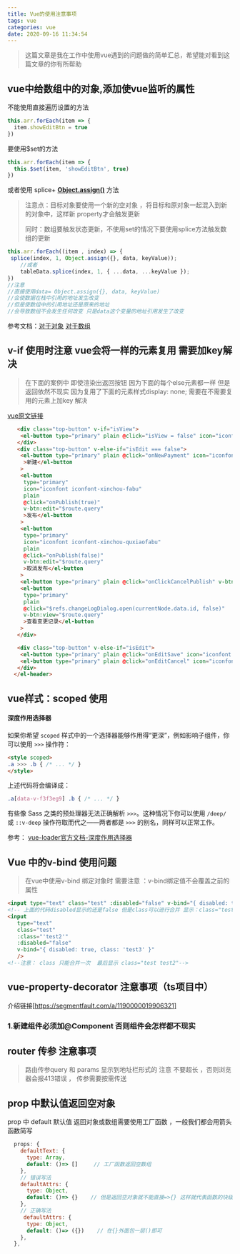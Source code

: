 ```yaml
---
title: Vue的使用注意事项
tags: vue
categories: vue
date: 2020-09-16 11:34:54
---
```



> 这篇文章是我在工作中使用vue遇到的问题做的简单汇总，希望能对看到这篇文章的你有所帮助

## vue中给数组中的对象,添加使vue监听的属性  

不能使用直接遍历设置的方法

```js
this.arr.forEach(item => {
  item.showEditBtn = true
})
```

要使用$set的方法

```js
this.arr.forEach(item => {
  this.$set(item, 'showEditBtn', true)
})
```

或者使用  splice+  **[Object.assign()](https://developer.mozilla.org/zh-CN/docs/Web/JavaScript/Reference/Global_Objects/Object/assign)** 方法  

>注意点：目标对象要使用一个新的空对象 ，将目标和原对象一起混入到新的对象中，这样新 property才会触发更新
>
>同时：数组要触发状态更新，不使用set的情况下要使用splice方法触发数组的更新

```js
this.arr.forEach((item , index) => {
 splice(index, 1, Object.assign({}, data, keyValue));
    //或者
    tableData.splice(index, 1, { ...data, ...keyValue });
})
//注意
//直接使用data= Object.assign({}, data, keyValue)
//会使数据在栈中引用的地址发生改变
//但是使数组中的引用地址还是原来的地址
//会导致数组不会发生任何改变 只是data这个变量的地址引用发生了改变

```

参考文档：[对于对象](https://cn.vuejs.org/v2/guide/reactivity.html#对于对象) [对于数组](https://cn.vuejs.org/v2/guide/reactivity.html#对于数组)

## v-if 使用时注意 vue会将一样的元素复用 需要加key解决

>在下面的案例中 即使渲染出返回按钮 因为下面的每个else元素都一样 但是返回依然不现实 因为复用了下面的元素样式display: none;   需要在不需要复用的元素上加key 解决

[vue原文链接]([https://cn.vuejs.org/v2/guide/conditional.html#%E7%94%A8-key-%E7%AE%A1%E7%90%86%E5%8F%AF%E5%A4%8D%E7%94%A8%E7%9A%84%E5%85%83%E7%B4%A0](https://cn.vuejs.org/v2/guide/conditional.html#用-key-管理可复用的元素))

```html
   <div class="top-button" v-if="isView">
    <el-button type="primary" plain @click="isView = false" icon="iconfont iconfont-hcm-back">返回</el-button>
   </div>
   <div class="top-button" v-else-if="isEdit === false">
    <el-button type="primary" plain @click="onNewPayment" icon="iconfont iconfont-hcm-add" v-btn:edit="$route.query"
     >新建</el-button
    >
    <el-button
     type="primary"
     icon="iconfont iconfont-xinchou-fabu"
     plain
     @click="onPublish(true)"
     v-btn:edit="$route.query"
     >发布</el-button
    >
    <el-button
     type="primary"
     icon="iconfont iconfont-xinchou-quxiaofabu"
     plain
     @click="onPublish(false)"
     v-btn:edit="$route.query"
     >取消发布</el-button
    >
    <el-button type="primary" plain @click="onClickCancelPublish" v-btn:edit="$route.query">设置启动时间</el-button>
    <el-button
     type="primary"
     plain
     @click="$refs.changeLogDialog.open(currentNode.data.id, false)"
     v-btn:view="$route.query"
     >查看变更记录</el-button
    >
   </div>

   <div class="top-button" v-else-if="isEdit">
    <el-button type="primary" plain @click="onEditSave" icon="iconfont iconfont-hcm-save">保存</el-button>
    <el-button type="primary" plain @click="onEditCancel" icon="iconfont iconfont-hcm-delete">取消</el-button>
   </div>
  </el-header>
```

## vue样式：scoped 使用

#### 深度作用选择器

如果你希望 `scoped` 样式中的一个选择器能够作用得“更深”，例如影响子组件，你可以使用 `>>>` 操作符：

```html
<style scoped>
.a >>> .b { /* ... */ }
</style>
```

上述代码将会编译成：

```css
.a[data-v-f3f3eg9] .b { /* ... */ }
```

有些像 Sass 之类的预处理器无法正确解析 `>>>`。这种情况下你可以使用 `/deep/` 或 `::v-deep` 操作符取而代之——两者都是 `>>>` 的别名，同样可以正常工作。

参考： [vue-loader官方文档-深度作用选择器]([https://vue-loader.vuejs.org/zh/guide/scoped-css.html#%E6%B7%B1%E5%BA%A6%E4%BD%9C%E7%94%A8%E9%80%89%E6%8B%A9%E5%99%A8](https://vue-loader.vuejs.org/zh/guide/scoped-css.html#深度作用选择器))

## Vue 中的v-bind 使用问题

> 在vue中使用v-bind 绑定对象时 需要注意 ：v-bind绑定值不会覆盖之前的属性

```html
<input type="text" class="test" :disabled="false" v-bind="{ disabled: true, class: 'test3' }" />
<!-- 上面的代码disabled显示的还是false 但是class可以进行合并 显示：class="test test3" -->
<input 
   type="text" 
   class="test" 
   :class="'test2'" 
   :disabled="false" 
   v-bind="{ disabled: true, class: 'test3' }"
   />
<!--注意： class 只能合并一次  最后显示 class="test test2"-->
```

## vue-property-decorator  注意事项（ts项目中）

介绍链接[https://segmentfault.com/a/1190000019906321]

### 1.新建组件必须加@Component 否则组件会怎样都不现实

## router 传参 注意事项

>路由传参query 和 params 显示到地址栏形式的 注意 不要超长 ，否则浏览器会报413错误 ， 传参需要按需传送

## prop 中默认值返回空对象

prop 中 default 默认值 返回对象或数组需要使用工厂函数 ，一般我们都会用箭头函数简写 

```js
  props: {
    defaultText: {
      type: Array,
      default: ()=> []	   // 工厂函数返回空数组
    },
    // 错误写法
    defaultAttrs: {
      type: Object,
      default: ()=> {}    // 但是返回空对象就不能直接=>{} 这样就代表函数的块级作用域了 会报错
    },
    // 正确写法
     defaultAttrs: {
      type: Object,
      default: ()=> ({})    // 在{}外面包一层()即可
    },    
  },
```

